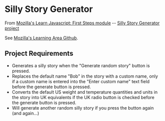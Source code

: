# Silly Story Generator
From [Mozilla's Learn Javascript: First Steps module](https://developer.mozilla.org/en-US/docs/Learn/JavaScript/First_steps) -- [Silly Story Generator project](https://developer.mozilla.org/en-US/docs/Learn/JavaScript/First_steps/Silly_story_generator)

See [Mozilla's Learning Area Github](https://github.com/mdn/learning-area).

## Project Requirements

- Generates a silly story when the "Generate random story" button is pressed.
- Replaces the default name "Bob" in the story with a custom name, only if a custom name is entered into the "Enter custom name" text field before the generate button is pressed.
- Converts the default US weight and temperature quantities and units in the story into UK equivalents if the UK radio button is checked before the generate button is pressed.
- Will generate another random silly story if you press the button again (and again...)
